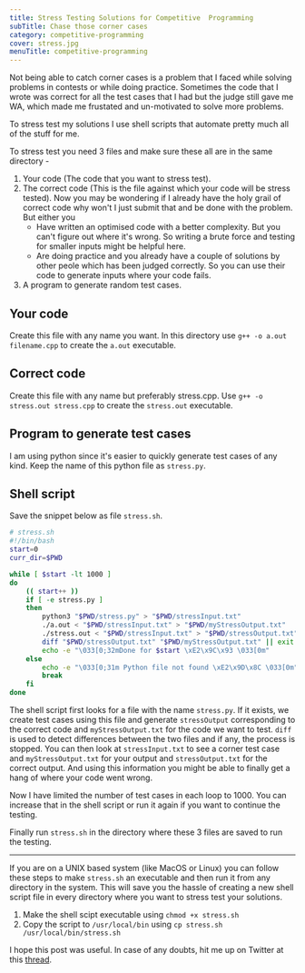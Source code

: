 ```yaml
---
title: Stress Testing Solutions for Competitive  Programming
subTitle: Chase those corner cases
category: competitive-programming
cover: stress.jpg
menuTitle: competitive-programming
---
```


Not being able to catch corner cases is a problem that I faced while solving problems in contests or while doing practice. Sometimes the code that I wrote was correct for all the test cases that I had but the judge still gave me WA, which made me frustated and un-motivated to solve more problems.

To stress test my solutions I use shell scripts that automate pretty much all of the stuff for me.  

To stress test you need 3 files and make sure these all are in the same directory - 

1. Your code (The code that you want to stress test).
2. The correct code (This is the file against which your code will be stress tested). Now you may be wondering if I already have the holy grail of correct code why won't I just submit that and be done with the problem. But either you 
    - Have written an optimised code with a better complexity. But you can't figure out where it's wrong. So writing a brute force and testing for smaller inputs might be helpful here.
    - Are doing practice and you already have a couple of solutions by other peole which has been judged correctly. So you can use their code to generate inputs where your code fails.
3. A program to generate random test cases.

## Your code
Create this file with any name you want. In this directory use `g++ -o a.out filename.cpp` to create the `a.out` executable.

## Correct code
Create this file with any name but preferably stress.cpp. Use `g++ -o stress.out stress.cpp` to create the `stress.out` executable.

## Program to generate test cases
I am using python since it's easier to quickly generate test cases of any kind. Keep the name of this python file as `stress.py`. 

## Shell script

Save the snippet below as file  `stress.sh`. 

```bash
# stress.sh
#!/bin/bash
start=0
curr_dir=$PWD

while [ $start -lt 1000 ]
do
    (( start++ ))
    if [ -e stress.py ]
    then
        python3 "$PWD/stress.py" > "$PWD/stressInput.txt"
        ./a.out < "$PWD/stressInput.txt" > "$PWD/myStressOutput.txt"
        ./stress.out < "$PWD/stressInput.txt" > "$PWD/stressOutput.txt"
        diff "$PWD/stressOutput.txt" "$PWD/myStressOutput.txt" || exit 1
        echo -e "\033[0;32mDone for $start \xE2\x9C\x93 \033[0m"
    else
        echo -e "\033[0;31m Python file not found \xE2\x9D\x8C \033[0m"
        break
    fi
done
```

The shell script first looks for a file with the name `stress.py`. If it exists, we create test cases using this file and generate `stressOutput` corresponding to the correct code and `myStressOutput.txt` for the code we want to test. `diff` is used to detect differences between the two files and if any, the process is stopped. You can then look at `stressInput.txt` to see a corner test case and `myStressOutput.txt` for your output and `stressOutput.txt` for the correct output. And using this information you might be able to finally get a hang of where your code went wrong.

Now I have limited the number of test cases in each loop to 1000. You can increase that in the shell script or run it again if you want to continue the testing. 

Finally run `stress.sh` in the directory where these 3 files are saved to run the testing.

----

If you are on a UNIX based system (like MacOS or Linux) you can follow these steps to make `stress.sh` an executable and then run it from any directory in the system. This will save you the hassle of creating a new shell script file in every directory where you want to stress test your solutions.

1. Make the shell scipt executable using `chmod +x stress.sh`
2. Copy the script to `/usr/local/bin` using `cp stress.sh /usr/local/bin/stress.sh`

I hope this post was useful. In case of any doubts, hit me up on Twitter at this [thread](https://twitter.com/harshk2301/status/1129376457224888325?s=20).
